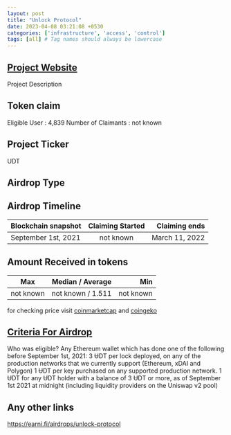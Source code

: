 ```yaml
---
layout: post
title: "Unlock Protocol"
date: 2023-04-08 03:21:08 +0530
categories: ['infrastructure', 'access', 'control']
tags: [all] # Tag names should always be lowercase
---
```



## [Project Website](https://unlock-protocol.com/)

 Project Description

## Token claim

Eligible User : 4,839
Number of Claimants : not known

## Project Ticker

UDT

## Airdrop Type

## Airdrop Timeline

| Blockchain snapshot     | Claiming Started           | Claiming ends    |
| ----------------------- |:--------------------------:| ----------------:|
| September 1st, 2021     |        not known           |  March 11, 2022  |

## Amount Received in tokens

| Max        |    Median / Average  |       Min    |
| ---------- |:--------------------:| ------------:|
| not known  |   not known / 1.511  |  not known   |

for checking price visit [coinmarketcap](https://coinmarketcap.com/currencies/) and [coingeko](https://www.coingecko.com/en/coins/)

## [Criteria For Airdrop](link)

Who was eligible?
Any Ethereum wallet which has done one of the following before September 1st, 2021:
3 ɄDT per lock deployed, on any of the production networks that we currently support (Ethereum, xDAI and Polygon)
1 ɄDT per key purchased on any supported production network.
1 ɄDT for any ɄDT holder with a balance of 3 ɄDT or more, as of September 1st 2021 at midnight (including liquidity providers on the Uniswap v2 pool)

## Any other links

<https://earni.fi/airdrops/unlock-protocol>
